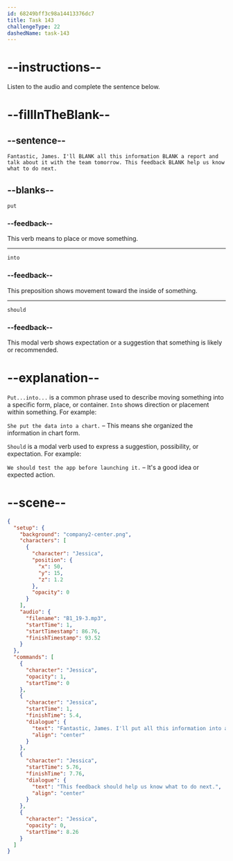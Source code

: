 ```yaml
---
id: 68249bff3c98a14413376dc7
title: Task 143
challengeType: 22
dashedName: task-143
---
```


<!-- (Audio) Jessica: Fantastic, James. I'll put all this information into a report and talk about it with the team tomorrow. This feedback should help us know what to do next. -->

# --instructions--

Listen to the audio and complete the sentence below.

# --fillInTheBlank--

## --sentence--

`Fantastic, James. I'll BLANK all this information BLANK a report and talk about it with the team tomorrow. This feedback BLANK help us know what to do next.`

## --blanks--

`put`

### --feedback--

This verb means to place or move something.

---

`into`

### --feedback--

This preposition shows movement toward the inside of something.

---

`should`

### --feedback--

This modal verb shows expectation or a suggestion that something is likely or recommended.

# --explanation--

`Put...into...` is a common phrase used to describe moving something into a specific form, place, or container. `Into` shows direction or placement within something. For example:

`She put the data into a chart.` – This means she organized the information in chart form.

`Should` is a modal verb used to express a suggestion, possibility, or expectation. For example:

`We should test the app before launching it.` – It's a good idea or expected action.

# --scene--

```json
{
  "setup": {
    "background": "company2-center.png",
    "characters": [
      {
        "character": "Jessica",
        "position": {
          "x": 50,
          "y": 15,
          "z": 1.2
        },
        "opacity": 0
      }
    ],
    "audio": {
      "filename": "B1_19-3.mp3",
      "startTime": 1,
      "startTimestamp": 86.76,
      "finishTimestamp": 93.52
    }
  },
  "commands": [
    {
      "character": "Jessica",
      "opacity": 1,
      "startTime": 0
    },
    {
      "character": "Jessica",
      "startTime": 1,
      "finishTime": 5.4,
      "dialogue": {
        "text": "Fantastic, James. I'll put all this information into a report and talk about it with the team tomorrow.",
        "align": "center"
      }
    },
    {
      "character": "Jessica",
      "startTime": 5.76,
      "finishTime": 7.76,
      "dialogue": {
        "text": "This feedback should help us know what to do next.",
        "align": "center"
      }
    },
    {
      "character": "Jessica",
      "opacity": 0,
      "startTime": 8.26
    }
  ]
}
```

